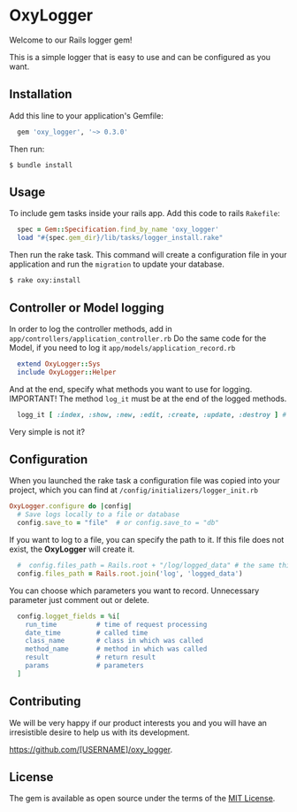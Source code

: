 # OxyLogger

Welcome to our Rails logger gem!

This is a simple logger that is easy to use and can be configured as you want.

## Installation

Add this line to your application's Gemfile:

```ruby
  gem 'oxy_logger', '~> 0.3.0'
```

Then run:

    $ bundle install

## Usage

To include gem tasks inside your rails app.
Add this code to rails `Rakefile`:

```ruby
  spec = Gem::Specification.find_by_name 'oxy_logger'
  load "#{spec.gem_dir}/lib/tasks/logger_install.rake"
```

Then run the rake task.
This command will create a configuration file in your application and run the `migration` to update your database.

    $ rake oxy:install

## Controller or Model logging

In order to log the controller methods, add in `app/controllers/application_controller.rb`
Do the same code for the Model, if you need to log it `app/models/application_record.rb`

```ruby
  extend OxyLogger::Sys
  include OxyLogger::Helper
```

And at the end, specify what methods you want to use for logging.
IMPORTANT! The method `log_it` must be at the end of the logged methods.

```ruby
  logg_it [ :index, :show, :new, :edit, :create, :update, :destroy ] # Select any of the available methods
```

Very simple is not it?

## Configuration

When you launched the rake task a configuration file was copied into your project, which you can find at `/config/initializers/logger_init.rb`

```ruby
OxyLogger.configure do |config|
  # Save logs locally to a file or database
  config.save_to = "file"  # or config.save_to = "db"
```

If you want to log to a file, you can specify the path to it.
If this file does not exist, the **OxyLogger** will create it.

```ruby
  #  config.files_path = Rails.root + "/log/logged_data" # the same things in example 
  config.files_path = Rails.root.join('log', 'logged_data')
```

You can choose which parameters you want to record.
Unnecessary parameter just comment out or delete.

```ruby
  config.logget_fields = %i[
    run_time          # time of request processing
    date_time         # called time
    class_name        # class in which was called
    method_name       # method in which was called
    result            # return result
    params            # parameters
  ]
```

## Contributing

We will be very happy if our product interests you and you will have an irresistible desire to help us with its development.

https://github.com/[USERNAME]/oxy_logger.

## License

The gem is available as open source under the terms of the [MIT License](http://opensource.org/licenses/MIT).
